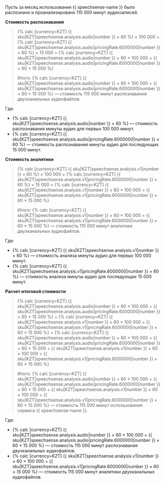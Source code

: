Пусть за месяц использования {{ speechsense-name }} было распознано и проанализировано 115 000 минут аудиозаписей.

**Стоимость распознавания**

  > {% calc [currency=KZT] {{ sku|KZT|speechsense.analysis.audio|number }} × 60 %} × 100 000 + {% calc [currency=KZT] {{ sku|KZT|speechsense.analysis.audio|pricingRate.6000000|number }} × 60 %} × 15 000 = {% calc [currency=KZT] {{ sku|KZT|speechsense.analysis.audio|number }} × 60 × 100 000 + {{ sku|KZT|speechsense.analysis.audio|pricingRate.6000000|number }} × 60 × 15 000 %}
  >
  > Итого: {% calc [currency=KZT] {{ sku|KZT|speechsense.analysis.audio|number }} × 60 × 100 000 + {{ sku|KZT|speechsense.analysis.audio|pricingRate.6000000|number }} × 60 × 15 000 %} — стоимость 115 000 минут распознавания двухканальных аудиофайлов.
  
  Где:
  * {% calc [currency=KZT] {{ sku|KZT|speechsense.analysis.audio|number }} × 60 %} — стоимость распознавания минуты аудио для первых 100 000 минут.
  * {% calc [currency=KZT] {{ sku|KZT|speechsense.analysis.audio|pricingRate.6000000|number }} × 60 %} — стоимость распознавания минуты аудио для последующих 15 000 минут.

**Стоимость аналитики**

  > {% calc [currency=KZT] {{ sku|KZT|speechsense.analysis.v1|number }} × 60 %} × 100 000 + {% calc [currency=KZT] {{ sku|KZT|speechsense.analysis.v1|pricingRate.6000000|number }} × 60 %} × 15 000 = {% calc [currency=KZT] {{ sku|KZT|speechsense.analysis.v1|number }} × 60 × 100 000 + {{ sku|KZT|speechsense.analysis.v1|pricingRate.6000000|number }} × 60 × 15 000 %}
  >
  > Итого: {% calc [currency=KZT] {{ sku|KZT|speechsense.analysis.v1|number }} × 60 × 100 000 + {{ sku|KZT|speechsense.analysis.v1|pricingRate.6000000|number }} × 60 × 15 000 %} — стоимость 115 000 минут аналитики двухканальных аудиофайлов.
  
  Где:
  * {% calc [currency=KZT] {{ sku|KZT|speechsense.analysis.v1|number }} × 60 %} — стоимость анализа минуты аудио для первых 100 000 минут.
  * {% calc [currency=KZT] {{ sku|KZT|speechsense.analysis.v1|pricingRate.6000000|number }} × 60 %} — стоимость анализа минуты аудио для последующих 15 000 минут.

**Расчет итоговой стоимости** 

  > {% calc [currency=KZT] {{ sku|KZT|speechsense.analysis.audio|number }} × 60 × 100 000 + {{ sku|KZT|speechsense.analysis.audio|pricingRate.6000000|number }} × 60 × 15 000 %} + {% calc [currency=KZT] {{ sku|KZT|speechsense.analysis.v1|number }} × 60 × 100 000 + {{ sku|KZT|speechsense.analysis.v1|pricingRate.6000000|number }} × 60 × 15 000 %} = {% calc [currency=KZT] {{ sku|KZT|speechsense.analysis.audio|number }} × 60 × 100 000 + {{ sku|KZT|speechsense.analysis.audio|pricingRate.6000000|number }} × 60 × 15 000 + {{ sku|KZT|speechsense.analysis.v1|number }} × 60 × 100 000 + {{ sku|KZT|speechsense.analysis.v1|pricingRate.6000000|number }} × 60 × 15 000 %}
  >
  > Итого: {% calc [currency=KZT] {{ sku|KZT|speechsense.analysis.audio|number }} × 60 × 100 000 + {{ sku|KZT|speechsense.analysis.audio|pricingRate.6000000|number }} × 60 × 15 000 + {{ sku|KZT|speechsense.analysis.v1|number }} × 60 × 100 000 + {{ sku|KZT|speechsense.analysis.v1|pricingRate.6000000|number }} × 60 × 15 000 %} — стоимость 115 000 минут использования сервиса {{ speechsense-name }}.
  
  Где:
  * {% calc [currency=KZT] {{ sku|KZT|speechsense.analysis.audio|number }} × 60 × 100 000 + {{ sku|KZT|speechsense.analysis.audio|pricingRate.6000000|number }} × 60 × 15 000 %} — стоимость 115 000 минут распознавания двухканальных аудиофайлов.
  * {% calc [currency=KZT] {{ sku|KZT|speechsense.analysis.v1|number }} × 60 × 100 000 + {{ sku|KZT|speechsense.analysis.v1|pricingRate.6000000|number }} × 60 × 15 000 %} — стоимость 115 000 минут аналитики двухканальных аудиофайлов.
